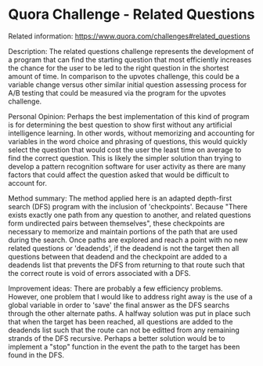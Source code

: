 # Quora Challenge - Related Questions
Related information: https://www.quora.com/challenges#related_questions

Description:
The related questions challenge represents the development of a program that can find the starting question that most efficiently increases the chance for the user to be led to the right question in the shortest amount of time. In comparison to the upvotes challenge, this could be a variable change versus other similar initial question assessing process for A/B testing that could be measured via the program for the upvotes challenge.

Personal Opinion:
Perhaps the best implementation of this kind of program is for determining the best question to show first without any artificial intelligence learning. In other words, without memorizing and accounting for variables in the word choice and phrasing of questions, this would quickly select the question that would cost the user the least time on average to find the correct question. This is likely the simpler solution than trying to develop a pattern recognition software for user activity as there are many factors that could affect the question asked that would be difficult to account for.

Method summary:
The method applied here is an adapted depth-first search (DFS) program with the inclusion of 'checkpoints'. Because "There exists exactly one path from any question to another, and related questions form undirected pairs between themselves", these checkpoints are necessary to memorize and maintain portions of the path that are used during the search. Once paths are explored and reach a point with no new related questions or 'deadends', if the deadend is not the target then all questions between that deadend and the checkpoint are added to a deadends list that prevents the DFS from returning to that route such that the correct route is void of errors associated with a DFS.

Improvement ideas:
There are probably a few efficiency problems. However, one problem that I would like to address right away is the use of a global variable in order to 'save' the final answer as the DFS searchs through the other alternate paths. A halfway solution was put in place such that when the target has been reached, all questions are added to the deadends list such that the route can not be editted from any remaining strands of the DFS recursive. Perhaps a better solution would be to implement a "stop" function in the event the path to the target has been found in the DFS.
